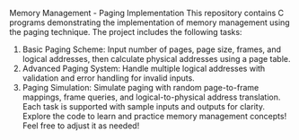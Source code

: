 Memory Management - Paging Implementation
This repository contains C programs demonstrating the implementation of memory management using the paging technique. The project includes the following tasks:

1. Basic Paging Scheme: Input number of pages, page size, frames, and logical addresses, then calculate physical addresses using a page table.
2. Advanced Paging System: Handle multiple logical addresses with validation and error handling for invalid inputs.
3. Paging Simulation: Simulate paging with random page-to-frame mappings, frame queries, and logical-to-physical address translation.
Each task is supported with sample inputs and outputs for clarity. Explore the code to learn and practice memory management concepts!
Feel free to adjust it as needed!
